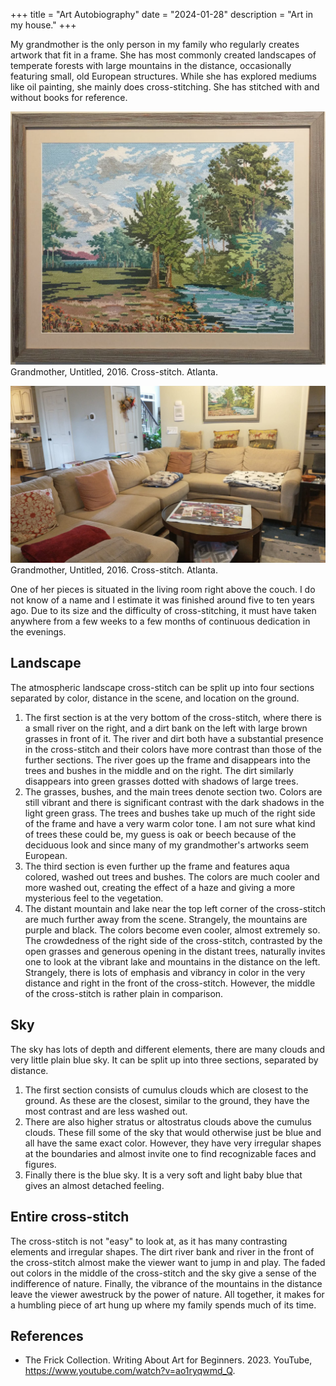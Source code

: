 +++
title = "Art Autobiography"
date = "2024-01-28"
description = "Art in my house."
+++
<!-- Prepare the equivalent of a one- to two-page entry and write about your prior
experience/familiarity with the visual arts. You might write about a specific work of art
that you have encountered – which could be anything from a work of art in a museum, to
a poster in your family home, or a public sculpture or work of art in your
hometown/neighborhood, or a meaningful visit to a museum, gallery, building that
impacted you. Record your observations about the work, your experience, your
emotions.  -->
My grandmother is the only person in my family who regularly creates artwork that fit in a frame. She has most commonly created landscapes of temperate forests with large mountains in the distance, occasionally featuring small, old European structures. While she has explored mediums like oil painting, she mainly does cross-stitching. She has stitched with and without books for reference.

![alt](main-landscape-cross-stitch.jpeg)
Grandmother, Untitled, 2016. Cross-stitch. Atlanta.

![alt](cross-stitch-in-context.jpeg)
Grandmother, Untitled, 2016. Cross-stitch. Atlanta.

One of her pieces is situated in the living room right above the couch. I do not know of a name and I estimate it was finished around five to ten years ago. Due to its size and the difficulty of cross-stitching, it must have taken anywhere from a few weeks to a few months of continuous dedication in the evenings. 

## Landscape
The atmospheric landscape cross-stitch can be split up into four sections separated by color, distance in the scene, and location on the ground. 
1. The first section is at the very bottom of the cross-stitch, where there is a small river on the right, and a dirt bank on the left with large brown grasses in front of it. The river and dirt both have a substantial presence in the cross-stitch and their colors have more contrast than those of the further sections. The river goes up the frame and disappears into the trees and bushes in the middle and on the right. The dirt similarly disappears into green grasses dotted with shadows of large trees. 
2. The grasses, bushes, and the main trees denote section two. Colors are still vibrant and there is significant contrast with the dark shadows in the light green grass. The trees and bushes take up much of the right side of the frame and have a very warm color tone. I am not sure what kind of trees these could be, my guess is oak or beech because of the deciduous look and since many of my grandmother's artworks seem European.
3. The third section is even further up the frame and features aqua colored, washed out trees and bushes. The colors are much cooler and more washed out, creating the effect of a haze and giving a more mysterious feel to the vegetation. 
4. The distant mountain and lake near the top left corner of the cross-stitch are much further away from the scene. Strangely, the mountains are purple and black. The colors become even cooler, almost extremely so.
The crowdedness of the right side of the cross-stitch, contrasted by the open grasses and generous opening in the distant trees, naturally invites one to look at the vibrant lake and mountains in the distance on the left. Strangely, there is lots of emphasis and vibrancy in color in the very distance and right in the front of the cross-stitch. However, the middle of the cross-stitch is rather plain in comparison.

## Sky
The sky has lots of depth and different elements, there are many clouds and very little plain blue sky. It can be split up into three sections, separated by distance.
1. The first section consists of cumulus clouds which are closest to the ground. As these are the closest, similar to the ground, they have the most contrast and are less washed out.
2. There are also higher stratus or altostratus clouds above the cumulus clouds. These fill some of the sky that would otherwise just be blue and all have the same exact color. However, they have very irregular shapes at the boundaries and almost invite one to find recognizable faces and figures.
3. Finally there is the blue sky. It is a very soft and light baby blue that gives an almost detached feeling.

## Entire cross-stitch
The cross-stitch is not "easy" to look at, as it has many contrasting elements and irregular shapes. The dirt river bank and river in the front of the cross-stitch almost make the viewer want to jump in and play. The faded out colors in the middle of the cross-stitch and the sky give a sense of the indifference of nature. Finally, the vibrance of the mountains in the distance leave the viewer awestruck by the power of nature. All together, it makes for a humbling piece of art hung up where my family spends much of its time.

## References
- The Frick Collection. Writing About Art for Beginners. 2023. YouTube, https://www.youtube.com/watch?v=ao1ryqwmd_Q.


<!-- # Notes
Watched the first 26 minutes of: 
https://www.youtube.com/watch?v=ao1ryqwmd_Q

Think about explicit and implicit aspects of the artwork.
Ekphrasis:
- goal is to recreate the sense of observing the work.


Visual description:
- Literally and directly relaying what the artwork shows

Formal analysis:
- uses both visual description and interpretive claims
- Artist, title, date, and medium starting point.
- Representative (can still have idealizations and exaggerations) vs abstract art
- Objective art has specific subject matter whereas non-objective doesnt.

naturalism - abstraction
idealization - realism

Relation to the title is good.

Consider elements
- Line, color, shape, texture, size and scale, composition, perspective (vanishing point vs atmospheric), lighting/value, space (negative space usage?), mass

Principles
- emphasis, balance, proportion, contrast, rhythm, movement, pattern, repetition, unity

Close looking before writing

Cross stitch in my living room

Formal analysis tips: show don't tell

Stylistic Analysis:
- Subject matter
- Deliniation of forms -->


